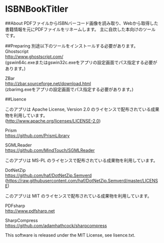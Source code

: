 # ISBNBookTitler

##About
PDFファイルからISBNバーコード画像を読み取り、Webから取得した書籍情報を元にPDFファイルをリネームします。
主に自炊した本向けのツールです。

##Preparing
別途以下のツールをインストールする必要があります。  
Ghostscript  
http://www.ghostscript.com/  
(gswin64c.exeまたはgswin32c.exeをアプリの設定画面でパス指定する必要があります。)  

ZBar  
http://zbar.sourceforge.net/download.html  
(zbarimg.exeをアプリの設定画面でパス指定する必要があります。)


##Lisence

このアプリは Apache License, Version 2.0 のライセンスで配布されている成果物を利用しています。    
(http://www.apache.org/licenses/LICENSE-2.0)

Prism  
https://github.com/PrismLibrary  

SGMLReader  
https://github.com/MindTouch/SGMLReader  

このアプリは MS-PL のライセンスで配布されている成果物を利用しています。    

DotNetZip  
https://github.com/haf/DotNetZip.Semverd  
(https://raw.githubusercontent.com/haf/DotNetZip.Semverd/master/LICENSE)

このアプリは MIT のライセンスで配布されている成果物を利用しています。    

PDFsharp  
http://www.pdfsharp.net

SharpCompress  
https://github.com/adamhathcock/sharpcompress



This software is released under the MIT License, see lisence.txt.
